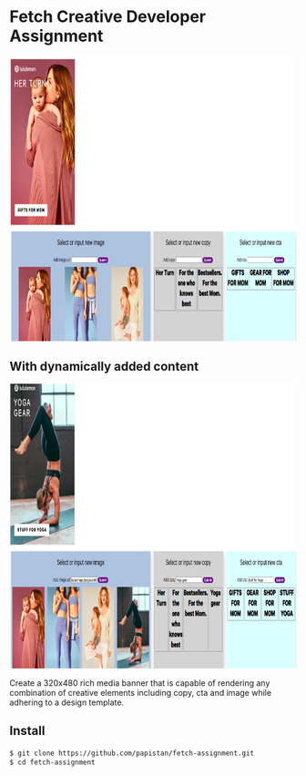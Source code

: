 # Fetch Creative Developer Assignment

<img src="https://github.com/papistan/fetch-assignment/blob/master/fetch-before.png" 
 alt="Screenshot" title="Screenshot before" width="800" height="500"/>
<br/>

## With dynamically added content
<img src="https://github.com/papistan/fetch-assignment/blob/master/fetch-final.png" 
 alt="Screenshot" title="Screenshot before" width="800" height="500"/>
 
Create a 320x480 rich media banner that is capable of rendering any combination of creative elements including copy, cta and image while adhering to a design template.

## Install

    $ git clone https://github.com/papistan/fetch-assignment.git
    $ cd fetch-assignment

